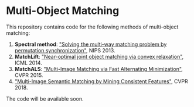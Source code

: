 # Multi-Object Matching
This repository contains code for the following methods of multi-object matching:

1. **Spectral method**: ["Solving the multi-way
matching problem by permutation synchronization"](http://people.cs.uchicago.edu/~risi/papers/PachauriKondorSinghNIPS2013.pdf), NIPS 2013.
2. **MatchLift**: ["Near-optimal joint object
matching via convex relaxation"](http://proceedings.mlr.press/v32/chend14.pdf), ICML 2014.
3. **MatchALS**: ["Multi-Image Matching via Fast Alternating Minimization"](http://www.cis.upenn.edu/~kostas/mypub.dir/xiaowei15iccv.pdf), CVPR 2015.
4. ["Multi-Image Semantic Matching by Mining Consistent Features"](https://arxiv.org/pdf/1711.07641.pdf), CVPR 2018.

The code will be available soon.
